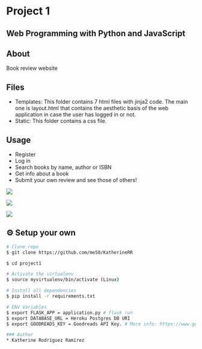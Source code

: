 # Project 1

## Web Programming with Python and JavaScript

## About

Book review website

## Files

* Templates: This folder contains 7 html files with jinja2 code. The main one is layout.html that contains the aesthetic basis of the web application in case the user has logged in or not.
* Static: This folder contains a css file.

## Usage

* Register
* Log in
* Search books by name, author or ISBN
* Get info about a book
* Submit your own review and see those of others!

![](https://i.imgur.com/fgXGwVH.png)

![](https://i.imgur.com/fjk4yfy.png)

![](https://i.imgur.com/Wa2BJv8.png)


## :gear: Setup your own

```bash
# Clone repo
$ git clone https://github.com/me50/KatherineRR

$ cd project1

# Activate the virtualenv
$ source myvirtualenv/bin/activate (Linux)

# Install all dependencies
$ pip install -r requirements.txt

# ENV Variables
$ export FLASK_APP = application.py # flask run
$ export DATABASE_URL = Heroku Postgres DB URI
$ export GOODREADS_KEY = Goodreads API Key. # More info: https://www.goodreads.com/api

### Author
* Katherine Rodríguez Ramírez
